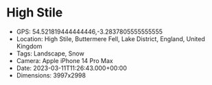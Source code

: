 # High Stile

- GPS: 54.521819444444446,-3.2837805555555555
- Location: High Stile, Buttermere Fell, Lake District, England, United Kingdom
- Tags: Landscape, Snow
- Camera: Apple iPhone 14 Pro Max
- Date: 2023-03-11T11:26:43.000+00:00
- Dimensions: 3997x2998
